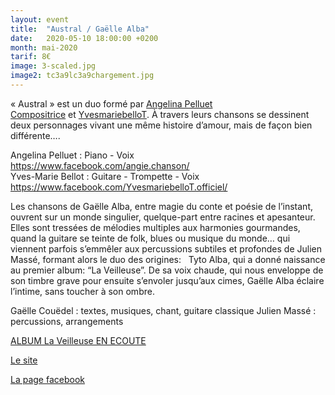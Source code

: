```yaml
---
layout: event
title:  "Austral / Gaëlle Alba"
date:   2020-05-10 18:00:00 +0200
month: mai-2020
tarif: 8€
image: 3-scaled.jpg
image2: tc3a9lc3a9chargement.jpg
---
```


« Austral » est un duo formé par <a href="https://www.facebook.com/angie.chanson/" target="_blank" rel="noopener noreferrer">Angelina Pelluet Compositrice</a> et <a href="https://www.facebook.com/YvesmariebelloT.officiel/" target="_blank" rel="noopener noreferrer">YvesmariebelloT</a>. À travers leurs chansons se dessinent deux personnages vivant une même histoire d’amour, mais de façon bien différente….

Angelina Pelluet : Piano - Voix  
<a href="https://www.facebook.com/angie.chanson/" target="_blank" rel="noopener noreferrer">https://www.facebook.com/angie.chanson/</a>  
Yves-Marie Bellot : Guitare - Trompette - Voix  
<a href="https://www.facebook.com/YvesmariebelloT.officiel/" target="_blank" rel="noopener noreferrer">https://www.facebook.com/YvesmariebelloT.officiel/</a>



Les chansons de Gaëlle Alba, entre magie du conte et poésie de l’instant, ouvrent sur un monde singulier, quelque-part entre racines et apesanteur. Elles sont tressées de mélodies multiples aux harmonies gourmandes, quand la guitare se teinte de folk, blues ou musique du monde… qui viennent parfois s’emmêler aux percussions subtiles et profondes de Julien Massé, formant alors le duo des origines:   Tyto Alba, qui a donné naissance au premier album: “La Veilleuse”. De sa voix chaude, qui nous enveloppe de son timbre grave pour ensuite s’envoler jusqu’aux cimes, Gaëlle Alba éclaire l’intime, sans toucher à son ombre.

Gaëlle Couëdel : textes, musiques, chant, guitare classique
Julien Massé : percussions, arrangements


<a href="https://tytoalbaduo.bandcamp.com/album/la-veilleuse">ALBUM La Veilleuse EN ECOUTE</a>

<a href="http://tytoalba.fr/">Le site</a>

<a href="https://www.facebook.com/tytoalba.duo/">La page facebook</a>
